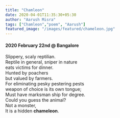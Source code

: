 ```yaml
---
title: "Chamleon"
date: 2020-04-01T11:35:30+05:30
author: "Aarush Misra"
tags: ["Chamleon","poem", "Aarush"]
featured_image: "/images/featured/chameleon.jpg"
---
```

#### 2020 February 22nd @ Bangalore ####  

Slippery, scaly reptilian.  
Reptile in general, sniper in nature  
eats victims for dinner.  
Hunted by poachers  
but valued by farmers.  
For eliminating pesky pestering pests  
weapon of choice is its own tongue;  
Must have marksman ship for degree.  
Could you guess the animal?  
Not a monster,  
It is a hidden **chameleon**.
